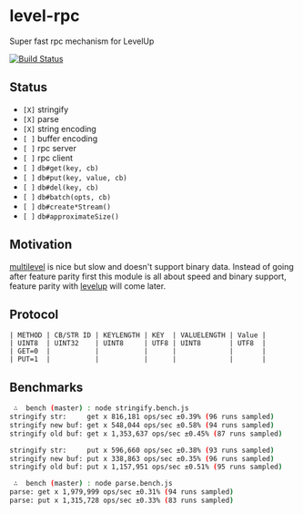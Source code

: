
# level-rpc

Super fast rpc mechanism for LevelUp

[![Build Status](https://travis-ci.org/juliangruber/level-rpc.png?branch=master)](https://travis-ci.org/juliangruber/level-rpc)

## Status

* `[X]` stringify
* `[X]` parse
* `[X]` string encoding
* `[ ]` buffer encoding
* `[ ]` rpc server
* `[ ]` rpc client
* `[ ]` `db#get(key, cb)`
* `[ ]` `db#put(key, value, cb)`
* `[ ]` `db#del(key, cb)`
* `[ ]` `db#batch(opts, cb)`
* `[ ]` `db#create*Stream()`
* `[ ]` `db#approximateSize()`

## Motivation

[multilevel](https://github.com/juliangruber/multilevel) is nice but slow and doesn't support binary data. Instead of going after feature parity first this module is all about speed and binary support, feature parity with [levelup](https://github.com/rvagg/node-levelup) will come later.

## Protocol

```
| METHOD | CB/STR ID | KEYLENGTH | KEY  | VALUELENGTH | Value |
| UINT8  | UINT32    | UINT8     | UTF8 | UINT8       | UTF8  |
| GET=0  |           |           |      |             |       |
| PUT=1  |           |           |      |             |       |
```

## Benchmarks

```bash
 ∴  bench (master) : node stringify.bench.js 
stringify str:     get x 816,181 ops/sec ±0.39% (96 runs sampled)
stringify new buf: get x 548,044 ops/sec ±0.58% (94 runs sampled)
stringify old buf: get x 1,353,637 ops/sec ±0.45% (87 runs sampled)

stringify str:     put x 596,660 ops/sec ±0.38% (93 runs sampled)
stringify new buf: put x 338,863 ops/sec ±0.35% (96 runs sampled)
stringify old buf: put x 1,157,951 ops/sec ±0.51% (95 runs sampled)
```

```bash
 ∴  bench (master) : node parse.bench.js 
parse: get x 1,979,999 ops/sec ±0.31% (94 runs sampled)
parse: put x 1,315,728 ops/sec ±0.33% (83 runs sampled)
```
